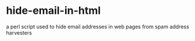 hide-email-in-html
==================

a perl script used to hide email addresses in web pages from spam address harvesters
